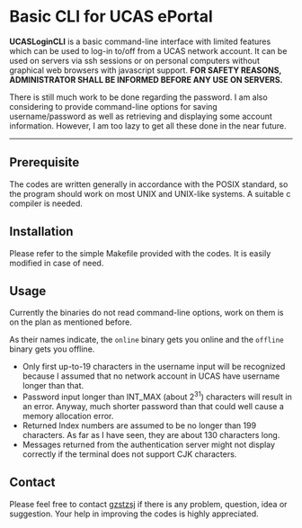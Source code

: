 # Basic CLI for UCAS ePortal

**UCASLoginCLI** is a basic command-line interface with limited features which can be used to log-in to/off from a UCAS network account. It can be used on servers via ssh sessions or on personal computers without graphical web browsers with javascript support. **FOR SAFETY REASONS, ADMINISTRATOR SHALL BE INFORMED BEFORE ANY USE ON SERVERS.**

There is still much work to be done regarding the password. I am also considering to provide command-line options for saving username/password as well as retrieving and displaying some account information. However, I am too lazy to get all these done in the near future. 

-------------------

## Prerequisite

The codes are written generally in accordance with the POSIX standard, so the program should work on most UNIX and UNIX-like systems. A suitable c compiler is needed.

## Installation

Please refer to the simple Makefile provided with the codes. It is easily modified in case of need.

## Usage

Currently the binaries do not read command-line options, work on them is on the plan as mentioned before.

As their names indicate, the `online` binary gets you online and the `offline` binary gets you offline.

- Only first up-to-19 characters in the username input will be recognized because I assumed that no network account in UCAS have username longer than that.
- Password input longer than INT_MAX (about $2^{31}$) characters will result in an error. Anyway, much shorter password than that could well cause a memory allocation error.
- Returned Index numbers are assumed to be no longer than 199 characters. As far as I have seen, they are about 130 characters long.
- Messages returned from the authentication server might not display correctly if the terminal does not support CJK characters.

## Contact

Please feel free to contact [gzstzsj](mailto:gzstzsj@gmail.com) if there is any problem, question, idea or suggestion. Your help in improving the codes is highly appreciated.
